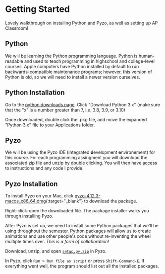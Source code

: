 # Getting Started

Lovely walkthrough on installing Python and Pyzo, as well as setting up AP Classroom!

## Python

We will be learning the Python programming language. Python is human-readable and used to teach programming in highschool and college-level courses. Apple computers have Python installed by default to run backwards-compatible maintenance programs; however, this version of Python is old, so we will need to install a newer version ourselves.

## Python Installation

Go to the [python downloads page](https://www.python.org/downloads/). Click "Download Python 3.x" (make sure that the "x" is a number greater than 7, i.e. 3.8, 3.9, or 3.10)

Once downloaded, double click the .pkg file, and move the expanded "Python 3.x" file to your Applications folder.

## Pyzo

We will be using the Pyzo IDE (**i**ntegrated **d**evelopment **e**nvironement) for this course. For each programming assingment you will download the associated zip file and unzip by double clicking. You will then have access to instructions and any code I provide.

## Pyzo Installation

To install Pyzo on your Mac, click [pyzo-4.12.3-macos_x86_64.dmg](https://github.com/pyzo/pyzo/releases/download/v4.12.3/pyzo-4.12.3-macos_x86_64.dmg){:target="_blank"} to download the package.

Right-click-open the downloaded file. The package installer walks you through installing Pyzo.

After Pyzo is set up, we need to install some Python packages that we'll be using throughout the semester. Python packages will allow us to create animations and use other people's code without re-inventing the wheel multiple times over. *This is a form of collaboration!*

Download, unzip, and open [`setup.py.zip`](https://github.com/APCSP-SouthLakeChristian-Academy/programming/raw/main/setup.py.zip) in Pyzo.

In Pyzo, click `Run > Run file as script` or press `Shift-Command-E`. If everything went well, the program should list out all the installed packages.
